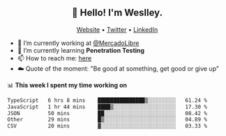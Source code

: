 <h2 align="center">👋 Hello! I'm Weslley.</h2>
<p align="center">
  <a href="http://weslleyneri.com.br">Website</a> •
  <a href="https://twitter.com/Weslley_Neri">Twitter</a> •
  <a href="https://www.linkedin.com/in/weslley-neri-3658908b">LinkedIn</a>
</p>


- 🔭 I’m currently working at [@MercadoLibre](https://github.com/mercadolibre)
- 🌱 I’m currently learning **Penetration Testing**
- 📫 How to reach me: [here](mailto:weslley39@gmail.com)
- ☁️ Quote of the moment: "Be good at something, get good or give up"

📊 **This week I spent my time working on**
<!--START_SECTION:waka-->

```txt
TypeScript   6 hrs 8 mins    ███████████████▒░░░░░░░░░   61.24 %
JavaScript   1 hr 44 mins    ████▒░░░░░░░░░░░░░░░░░░░░   17.30 %
JSON         50 mins         ██░░░░░░░░░░░░░░░░░░░░░░░   08.42 %
Other        29 mins         █▒░░░░░░░░░░░░░░░░░░░░░░░   04.89 %
CSV          20 mins         ▓░░░░░░░░░░░░░░░░░░░░░░░░   03.33 %
```

<!--END_SECTION:waka-->

<!-- Inspired by https://github.com/gruselhaus/gruselhaus -->